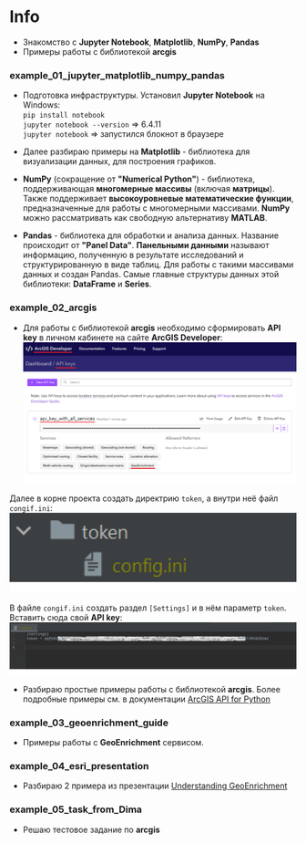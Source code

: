 # Info
- Знакомство с **Jupyter Notebook**, **Matplotlib**, **NumPy**, **Pandas**
- Примеры работы с библиотекой **arcgis**

### example_01_jupyter_matplotlib_numpy_pandas
- Подготовка инфраструктуры. Установил **Jupyter Notebook** на Windows:  
`pip install notebook`  
`jupyter notebook --version` => 6.4.11  
`jupyter notebook` => запустился блокнот в браузере  

- Далее разбираю примеры на **Matplotlib** - библиотека для визуализации данных,
для построения графиков.

- **NumPy** (сокращение от **"Numerical Python"**) - библиотека, поддерживающая
**многомерные массивы** (включая **матрицы**). Также поддерживает
**высокоуровневые математические функции**, предназначенные для работы
с многомерными массивами. **NumPy** можно рассматривать как свободную альтернативу **MATLAB**.

- **Pandas** - библиотека для обработки и анализа данных.
Название происходит от **"Panel Data"**. **Панельными данными** называют информацию, полученную
в результате исследований и структурированную в виде таблиц. Для работы с такими массивами
данных и создан Pandas. Самые главные структуры данных этой библиотеки: **DataFrame** и **Series**.

### example_02_arcgis
- Для работы с библиотекой **arcgis** необходимо сформировать **API key** в личном кабинете
на сайте **ArcGIS Developer**:  
![](https://github.com/aleksey-nsk/jupyter_and_arcgis/blob/master/screenshots/01_arcgis_key.png)  

Далее в корне проекта создать директрию `token`, а внутри неё файл `congif.ini`:  
![](https://github.com/aleksey-nsk/jupyter_and_arcgis/blob/master/screenshots/02_token_dir.png)  

В файле `congif.ini` создать раздел `[Settings]` и в нём параметр `token`. Вставить сюда свой **API key**:  
![](https://github.com/aleksey-nsk/jupyter_and_arcgis/blob/master/screenshots/03_config_file.png)  

- Разбираю простые примеры работы с библиотекой **arcgis**. Более подробные примеры см. в
документации [ArcGIS API for Python](https://developers.arcgis.com/python/)

### example_03_geoenrichment_guide
- Примеры работы с **GeoEnrichment** сервисом.

### example_04_esri_presentation
- Разбираю 2 примера из презентации [Understanding GeoEnrichment](https://www.youtube.com/watch?v=7gw5lDov20I)

### example_05_task_from_Dima
- Решаю тестовое задание по **arcgis**
